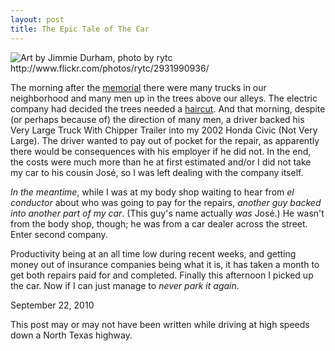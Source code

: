 ```yaml
---
layout: post
title: The Epic Tale of The Car
---
```


<img src="http://farm4.static.flickr.com/3166/2931990936_7c57fa31e9.jpg" title="Art by Jimmie Durham, photo by rytc http://www.flickr.com/photos/rytc/2931990936/">

The morning after the <a href="http://carissabyers.blogspot.com/2010/08/thank-you.html">memorial</a> there were many trucks in our neighborhood and many men up in the trees above our alleys. The electric company had decided the trees needed a <a href="http://en.wikipedia.org/wiki/High_and_tight">haircut</a>. And that morning, despite (or perhaps because of) the direction of many men, a driver backed his Very Large Truck With Chipper Trailer into my 2002 Honda Civic (Not Very Large). The driver wanted to pay out of pocket for the repair, as apparently there would be consequences with his employer if he did not. In the end, the costs were much more than he at first estimated and/or I did not take my car to his cousin Jos&eacute;, so I was left dealing with the company itself.

_In the meantime_, while I was at my body shop waiting to hear from _el conductor_ about who was going to pay for the repairs, _another guy backed into another part of my car_. (This guy's name actually _was_ Jos&eacute;.) He wasn't from the body shop, though; he was from a car dealer across the street. Enter second company.

Productivity being at an all time low during recent weeks, and getting money out of insurance companies being what it is, it has taken a month to get both repairs paid for and completed. Finally this afternoon I picked up the car. Now if I can just manage to _never park it again_.

<p class="date">September 22, 2010</p>

<p class="postscript">This post may or may not have been written while driving at high speeds down a North Texas highway.</p>